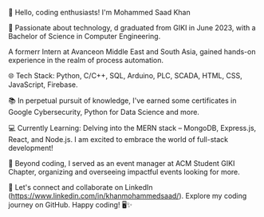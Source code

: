 

👋 Hello, coding enthusiasts! I'm Mohammed Saad Khan

🚀 Passionate about technology, d graduated from GIKI in June 2023, with a Bachelor of Science in Computer Engineering.

A formerr Intern at Avanceon Middle East and South Asia, gained hands-on experience in the realm of process automation.

🌐 Tech Stack: Python, C/C++, SQL, Arduino, PLC, SCADA, HTML, CSS, JavaScript, Firebase.

📚 In perpetual pursuit of knowledge, I've earned some certificates in Google Cybersecurity, Python for Data Science and more.

💻 Currently Learning: Delving into the MERN stack – MongoDB, Express.js, React, and Node.js. I am excited to embrace the world of full-stack development!

🌟 Beyond coding, I served as an event manager at ACM Student GIKI Chapter, organizing and overseeing impactful events looking for more.

🔗 Let's connect and collaborate on LinkedIn (https://www.linkedin.com/in/khanmohammedsaad/). Explore my coding journey on GitHub. Happy coding! 🖥️✨

